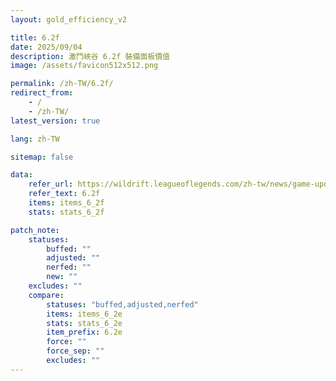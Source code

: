 ```yaml
---
layout: gold_efficiency_v2

title: 6.2f
date: 2025/09/04
description: 激鬥峽谷 6.2f 裝備面板價值
image: /assets/favicon512x512.png

permalink: /zh-TW/6.2f/
redirect_from:
    - /
    - /zh-TW/
latest_version: true

lang: zh-TW

sitemap: false

data:
    refer_url: https://wildrift.leagueoflegends.com/zh-tw/news/game-updates/wild-rift-patch-notes-6-2f/
    refer_text: 6.2f
    items: items_6_2f
    stats: stats_6_2f

patch_note:
    statuses:
        buffed: ""
        adjusted: ""
        nerfed: ""
        new: ""
    excludes: ""
    compare:
        statuses: "buffed,adjusted,nerfed"
        items: items_6_2e
        stats: stats_6_2e
        item_prefix: 6.2e
        force: ""
        force_sep: ""
        excludes: ""
---
```

